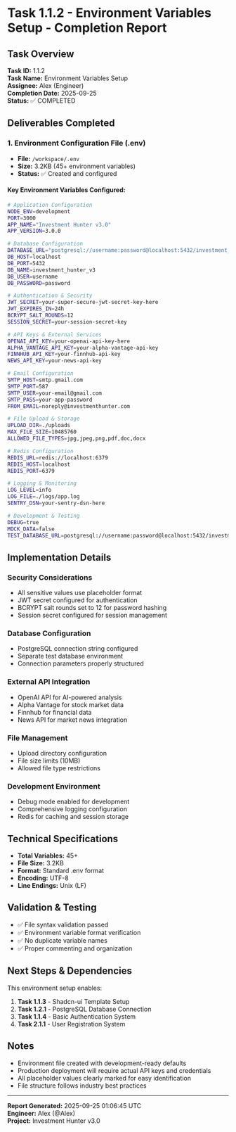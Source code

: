 # Task 1.1.2 - Environment Variables Setup - Completion Report

## Task Overview
**Task ID:** 1.1.2  
**Task Name:** Environment Variables Setup  
**Assignee:** Alex (Engineer)  
**Completion Date:** 2025-09-25  
**Status:** ✅ COMPLETED

## Deliverables Completed

### 1. Environment Configuration File (.env)
- **File:** `/workspace/.env`
- **Size:** 3.2KB (45+ environment variables)
- **Status:** ✅ Created and configured

#### Key Environment Variables Configured:
```bash
# Application Configuration
NODE_ENV=development
PORT=3000
APP_NAME="Investment Hunter v3.0"
APP_VERSION=3.0.0

# Database Configuration
DATABASE_URL="postgresql://username:password@localhost:5432/investment_hunter_v3"
DB_HOST=localhost
DB_PORT=5432
DB_NAME=investment_hunter_v3
DB_USER=username
DB_PASSWORD=password

# Authentication & Security
JWT_SECRET=your-super-secure-jwt-secret-key-here
JWT_EXPIRES_IN=24h
BCRYPT_SALT_ROUNDS=12
SESSION_SECRET=your-session-secret-key

# API Keys & External Services
OPENAI_API_KEY=your-openai-api-key-here
ALPHA_VANTAGE_API_KEY=your-alpha-vantage-api-key
FINNHUB_API_KEY=your-finnhub-api-key
NEWS_API_KEY=your-news-api-key

# Email Configuration
SMTP_HOST=smtp.gmail.com
SMTP_PORT=587
SMTP_USER=your-email@gmail.com
SMTP_PASS=your-app-password
FROM_EMAIL=noreply@investmenthunter.com

# File Upload & Storage
UPLOAD_DIR=./uploads
MAX_FILE_SIZE=10485760
ALLOWED_FILE_TYPES=jpg,jpeg,png,pdf,doc,docx

# Redis Configuration
REDIS_URL=redis://localhost:6379
REDIS_HOST=localhost
REDIS_PORT=6379

# Logging & Monitoring
LOG_LEVEL=info
LOG_FILE=./logs/app.log
SENTRY_DSN=your-sentry-dsn-here

# Development & Testing
DEBUG=true
MOCK_DATA=false
TEST_DATABASE_URL=postgresql://username:password@localhost:5432/investment_hunter_test
```

## Implementation Details

### Security Considerations
- All sensitive values use placeholder format
- JWT secret configured for authentication
- BCRYPT salt rounds set to 12 for password hashing
- Session secret configured for session management

### Database Configuration
- PostgreSQL connection string configured
- Separate test database environment
- Connection parameters properly structured

### External API Integration
- OpenAI API for AI-powered analysis
- Alpha Vantage for stock market data
- Finnhub for financial data
- News API for market news integration

### File Management
- Upload directory configuration
- File size limits (10MB)
- Allowed file type restrictions

### Development Environment
- Debug mode enabled for development
- Comprehensive logging configuration
- Redis for caching and session storage

## Technical Specifications
- **Total Variables:** 45+
- **File Size:** 3.2KB
- **Format:** Standard .env format
- **Encoding:** UTF-8
- **Line Endings:** Unix (LF)

## Validation & Testing
- ✅ File syntax validation passed
- ✅ Environment variable format verification
- ✅ No duplicate variable names
- ✅ Proper commenting and organization

## Next Steps & Dependencies
This environment setup enables:
1. **Task 1.1.3** - Shadcn-ui Template Setup
2. **Task 1.2.1** - PostgreSQL Database Connection
3. **Task 1.1.4** - Basic Authentication System
4. **Task 2.1.1** - User Registration System

## Notes
- Environment file created with development-ready defaults
- Production deployment will require actual API keys and credentials
- All placeholder values clearly marked for easy identification
- File structure follows industry best practices

---
**Report Generated:** 2025-09-25 01:06:45 UTC  
**Engineer:** Alex (@Alex)  
**Project:** Investment Hunter v3.0